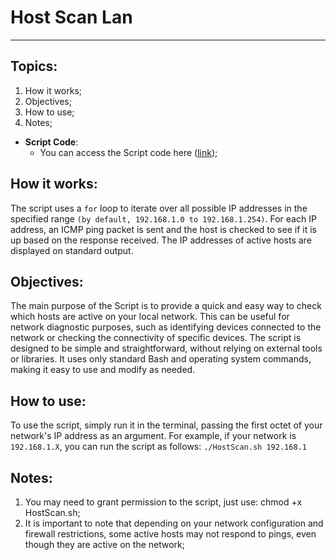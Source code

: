 # Host Scan Lan

---

## **Topics:**
<ol type="1">
  <li>How it works;</li>
  <li>Objectives;</li>
  <li>How to use;</li>
  <li>Notes;</li>
</ol>

- **Script Code**:
  - You can access the Script code here ([link](https://github.com/guimedina/HostScan/blob/main/HostScan.sh));

## **How it works:**
  The script uses a `for` loop to iterate over all possible IP addresses in the specified range `(by default, 192.168.1.0 to 192.168.1.254)`.
  For each IP address, an ICMP ping packet is sent and the host is checked to see if it is up based on the response received. The IP addresses of active hosts are displayed on standard output.
  
## **Objectives:**
  The main purpose of the Script is to provide a quick and easy way to check which hosts are active on your local network. This can be useful for network diagnostic purposes, such as identifying devices connected to the network or checking the connectivity of specific devices.
  The script is designed to be simple and straightforward, without relying on external tools or libraries. It uses only standard Bash and operating system commands, making it easy to use and modify as needed.

  ## **How to use:**
  To use the script, simply run it in the terminal, passing the first octet of your network's IP address as an argument. For example, if your network is `192.168.1.X`, you can run the script as follows:
  `./HostScan.sh 192.168.1`
  
  ## **Notes:**
  <ol type="1">
  <li>You may need to grant permission to the script, just use: chmod +x HostScan.sh;</li>
  <li>It is important to note that depending on your network configuration and firewall restrictions, some active hosts may not respond to pings, even though they are active on the network;</li>
</ol>


  

